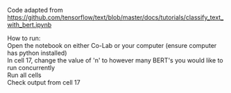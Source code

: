 Code adapted from https://github.com/tensorflow/text/blob/master/docs/tutorials/classify_text_with_bert.ipynb

How to run: <br />
Open the notebook on either Co-Lab or your computer (ensure computer has python installed) <br />
In cell 17, change the value of 'n' to however many BERT's you would like to run concurrently <br />
Run all cells <br />
Check output from cell 17
